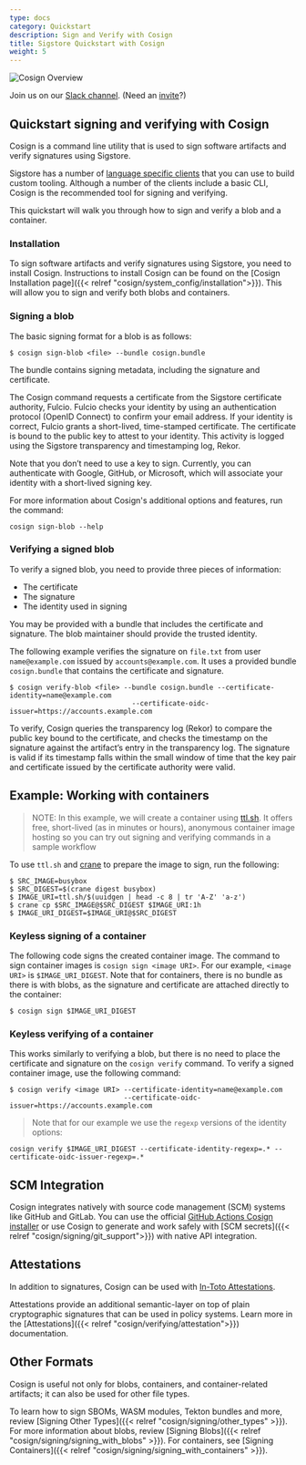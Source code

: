 ```yaml
---
type: docs
category: Quickstart
description: Sign and Verify with Cosign
title: Sigstore Quickstart with Cosign
weight: 5
---
```


![Cosign Overview](/sigstore_cosign-horizontal-color.svg)

Join us on our [Slack channel](https://sigstore.slack.com/). (Need an [invite](https://links.sigstore.dev/slack-invite)?)

## Quickstart signing and verifying with Cosign

Cosign is a command line utility that is used to sign software artifacts and verify signatures using Sigstore.

Sigstore has a number of [language specific clients](../../language_clients/language_client_overview) that you can use to build custom tooling. Although a number of the clients include a basic CLI, Cosign is the recommended tool for signing and verifying.

This quickstart will walk you through how to sign and verify a blob and a container.

### Installation

To sign software artifacts and verify signatures using Sigstore, you need to install Cosign. Instructions to install Cosign can be found on the [Cosign Installation page]({{< relref "cosign/system_config/installation">}}). This will allow you to sign and verify both blobs and containers.

### Signing a blob

The basic signing format for a blob is as follows:

```
$ cosign sign-blob <file> --bundle cosign.bundle
```

The bundle contains signing metadata, including the signature and certificate.

The Cosign command requests a certificate from the Sigstore certificate authority, Fulcio. Fulcio checks your identity by using an authentication protocol (OpenID Connect) to confirm your email address. If your identity is correct, Fulcio grants a short-lived, time-stamped certificate. The certificate is bound to the public key to attest to your identity. This activity is logged using the Sigstore transparency and timestamping log, Rekor.

Note that you don’t need to use a key to sign. Currently, you can authenticate with Google, GitHub, or Microsoft, which will associate your identity with a short-lived signing key. 

For more information about Cosign's additional options and features, run the command:

```
cosign sign-blob --help
```

### Verifying a signed blob

To verify a signed blob, you need to provide three pieces of information:

- The certificate
- The signature
- The identity used in signing

You may be provided with a bundle that includes the certificate and signature. The blob maintainer should provide the trusted identity.

The following example verifies the signature on `file.txt` from user `name@example.com` issued by `accounts@example.com`. It uses a provided bundle `cosign.bundle` that contains the certificate and signature.

```
$ cosign verify-blob <file> --bundle cosign.bundle --certificate-identity=name@example.com
                              --certificate-oidc-issuer=https://accounts.example.com
```

To verify, Cosign queries the transparency log (Rekor) to compare the public key bound to the certificate, and checks the timestamp on the signature against the artifact’s entry in the transparency log. The signature is valid if its timestamp falls within the small window of time that the key pair and certificate issued by the certificate authority were valid.

## Example: Working with containers

> NOTE: In this example, we will create a container using [ttl.sh](https://ttl.sh/).  It offers free, short-lived (as in minutes or hours), anonymous container image hosting so you can try out signing and verifying commands in a sample workflow

To use `ttl.sh` and [crane](https://github.com/google/go-containerregistry/tree/main/cmd/crane) to prepare the image to sign, run the following:

```
$ SRC_IMAGE=busybox
$ SRC_DIGEST=$(crane digest busybox)
$ IMAGE_URI=ttl.sh/$(uuidgen | head -c 8 | tr 'A-Z' 'a-z')
$ crane cp $SRC_IMAGE@$SRC_DIGEST $IMAGE_URI:1h
$ IMAGE_URI_DIGEST=$IMAGE_URI@$SRC_DIGEST
```

### Keyless signing of a container

The following code signs the created container image.  The command to sign container images is `cosign sign <image URI>`.  For our example, `<image URI>` is `$IMAGE_URI_DIGEST`. Note that for containers, there is no bundle as there is with blobs, as the signature and certificate are attached directly to the container:

```
$ cosign sign $IMAGE_URI_DIGEST
```

### Keyless verifying of a container

This works similarly to verifying a blob, but there is no need to place the certificate and signature on the `cosign verify` command. To verify a signed container image, use the following command:

```
$ cosign verify <image URI> --certificate-identity=name@example.com
                            --certificate-oidc-issuer=https://accounts.example.com
```

> Note that for our example we use the `regexp` versions of the identity options:

```
cosign verify $IMAGE_URI_DIGEST --certificate-identity-regexp=.* --certificate-oidc-issuer-regexp=.*
```

## SCM Integration

Cosign integrates natively with source code management (SCM) systems like GitHub and GitLab. You can use the official [GitHub Actions Cosign installer](https://github.com/marketplace/actions/cosign-installer) or use Cosign to generate and work safely with [SCM secrets]({{< relref "cosign/signing/git_support">}}) with native API integration.

## Attestations

In addition to signatures, Cosign can be used with [In-Toto Attestations](https://github.com/in-toto/attestation).

Attestations provide an additional semantic-layer on top of plain cryptographic signatures that can be used in policy systems. Learn more in the [Attestations]({{< relref "cosign/verifying/attestation">}}) documentation.

## Other Formats

Cosign is useful not only for blobs, containers, and container-related artifacts; it can also be used for other file types.

To learn how to sign SBOMs, WASM modules, Tekton bundles and more, review [Signing Other Types]({{< relref "cosign/signing/other_types" >}}). For more information about blobs, review [Signing Blobs]({{< relref "cosign/signing/signing_with_blobs" >}}). For containers, see [Signing Containers]({{< relref "cosign/signing/signing_with_containers" >}}).
